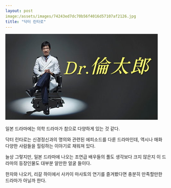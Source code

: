 ```yaml
---
layout: post
image:/assets/images/74243ed7dc70b56f4016d57107af2126.jpg
title: "닥터 린타로"
---
```


![image](/assets/images/74243ed7dc70b56f4016d57107af2126.jpg)







일본 드라마에는 의학 드라마가 참으로 다양하게 있는 것 같다. 




닥터 린타로는 신경정신과의 명의와 관련된 에피소드를 다룬 드라마인데, 역시나 매화 다양한 사람들을 힐링하는 이야기로 채워져 있다. 




늘상 그렇지만, 일본 드라마에 나오는 조연급 배우들의 풀도 생각보다 크지 않은지 이 드라마의 등장인물도 대부분 알만한 얼굴 들이다. 




한자와 나오키, 리갈 하이에서 사카이 마사토의 연기를 즐겨봤다면 충분히 만족할만한 드라마가 아닐까 한다.





